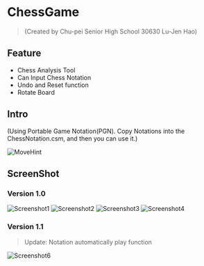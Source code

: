# ChessGame
> (Created by Chu-pei Senior High School 30630 Lu-Jen Hao)
## Feature
- Chess Analysis Tool
- Can Input Chess Notation
- Undo and Reset function
- Rotate Board

## Intro
(Using Portable Game Notation(PGN). Copy Notations into the ChessNotation.csm, and then you can use it.)


![MoveHint](https://github.com/kevin101094/Chess/assets/88360083/da343886-95c1-4b1c-9551-b44444689293)

## ScreenShot
### Version 1.0
![Screenshot1](https://github.com/kevin101094/Chess/assets/88360083/06766d52-0cb5-408b-b814-28282cdbcbf9)
![Screenshot2](https://github.com/kevin101094/Chess/assets/88360083/997a8d56-dbcb-4977-be56-5b4d02d6db85)
![Screenshot3](https://github.com/kevin101094/Chess/assets/88360083/1570d27a-2fb7-49e2-a6b4-821e27770415)
![Screenshot4](https://github.com/kevin101094/Chess/assets/88360083/57fbbd7f-d247-403b-a453-83af11aaaf08)

### Version 1.1
> Update: Notation automatically play function

![Screenshot6](https://github.com/kevin101094/Chess/assets/88360083/820e916b-3b48-48b3-9421-3b801ae7164e)
